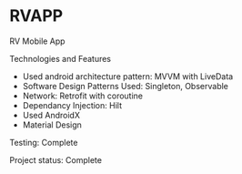# RVAPP
RV Mobile App

Technologies and Features
- Used android architecture pattern: MVVM with LiveData
- Software Design Patterns Used: Singleton, Observable
- Network: Retrofit with coroutine
- Dependancy Injection: Hilt
- Used AndroidX
- Material Design

Testing: Complete

Project status: Complete 